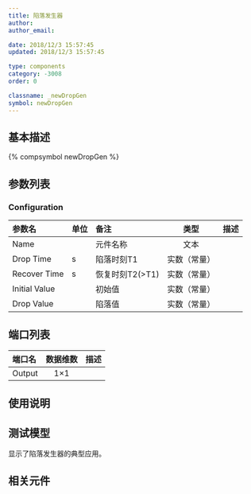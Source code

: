 ```yaml
---
title: 陷落发生器
author: 
author_email:

date: 2018/12/3 15:57:45
updated: 2018/12/3 15:57:45

type: components
category: -3008
order: 0

classname: _newDropGen
symbol: newDropGen
---
```

## 基本描述
{% compsymbol newDropGen %}

## 参数列表
### Configuration
| 参数名 | 单位 | 备注 | 类型 | 描述 |
| :--- | :--- | :--- | :--: | :--- |
| Name |  | 元件名称 | 文本 |  |
| Drop Time | s | 陷落时刻T1 | 实数（常量） |  |
| Recover Time | s | 恢复时刻T2(>T1) | 实数（常量） |  |
| Initial Value |  | 初始值 | 实数（常量） |  |
| Drop Value |  | 陷落值 | 实数（常量） |  |


## 端口列表

| 端口名 | 数据维数 | 描述 |
| :--- | :--:  | :--- |
| Output | 1×1 | |                   

## 使用说明


## 测试模型
[<test name>](<test link>)显示了陷落发生器的典型应用。

## 相关元件


